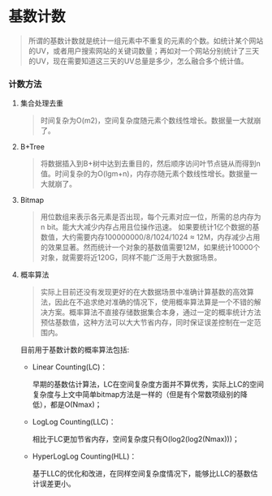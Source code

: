 
<!-- tags: complexity -->
<!-- created: 2020-08-19 23:46 -->

# 基数计数

> 所谓的基数计数就是统计一组元素中不重复的元素的个数。如统计某个网站的UV，或者用户搜索网站的关键词数量；再如对一个网站分别统计了三天的UV，现在需要知道这三天的UV总量是多少，怎么融合多个统计值。


<!-- more -->

### 计数方法

1. 集合处理去重

    > 时间复杂为O(m2)，空间复杂度随元素个数线性增长。数据量一大就崩了。

2. B+Tree

    > 将数据插入到B+树中达到去重目的，然后顺序访问叶节点链从而得到n值。时间复杂的为O(lgm+n)，内存亦随元素个数线性增长。数据量一大就崩了。

3. Bitmap

    > 用位数组来表示各元素是否出现，每个元素对应一位，所需的总内存为n bit。能大大减少内存占用且位操作迅速。
    > 如果要统计1亿个数据的基数值，大约需要内存100000000/8/1024/1024 ≈ 12M，内存减少占用的效果显著。然而统计一个对象的基数值需要12M，如果统计10000个对象，就需要将近120G，同样不能广泛用于大数据场景。

4. 概率算法

    > 实际上目前还没有发现更好的在大数据场景中准确计算基数的高效算法，因此在不追求绝对准确的情况下，使用概率算法算是一个不错的解决方案。概率算法不直接存储数据集合本身，通过一定的概率统计方法预估基数值，这种方法可以大大节省内存，同时保证误差控制在一定范围内。

    目前用于基数计数的概率算法包括:

    - Linear Counting(LC)：

        早期的基数估计算法，LC在空间复杂度方面并不算优秀，实际上LC的空间复杂度与上文中简单bitmap方法是一样的（但是有个常数项级别的降低），都是O(Nmax)；

    - LogLog Counting(LLC)：

        相比于LC更加节省内存，空间复杂度只有O(log2(log2(N​max)))；

    - HyperLogLog Counting(HLL)：

        基于LLC的优化和改进，在同样空间复杂度情况下，能够比LLC的基数估计误差更小。
